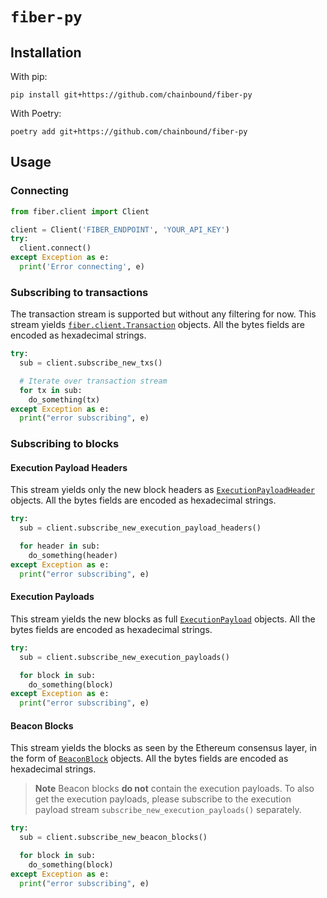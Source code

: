 # `fiber-py`

## Installation

With pip:

```
pip install git+https://github.com/chainbound/fiber-py
```

With Poetry:

```
poetry add git+https://github.com/chainbound/fiber-py
```

## Usage

### Connecting

```python
from fiber.client import Client

client = Client('FIBER_ENDPOINT', 'YOUR_API_KEY')
try:
  client.connect()
except Exception as e:
  print('Error connecting', e)
```

### Subscribing to transactions

The transaction stream is supported but without any filtering for now.
This stream yields [`fiber.client.Transaction`](/fiber/types.py#L9) objects.
All the bytes fields are encoded as hexadecimal strings.

```python
try:
  sub = client.subscribe_new_txs()

  # Iterate over transaction stream
  for tx in sub:
    do_something(tx)
except Exception as e:
  print("error subscribing", e)
```

### Subscribing to blocks

#### Execution Payload Headers

This stream yields only the new block headers as [`ExecutionPayloadHeader`](/fiber/types.py#L75) objects.
All the bytes fields are encoded as hexadecimal strings.

```python
try:
  sub = client.subscribe_new_execution_payload_headers()

  for header in sub:
    do_something(header)
except Exception as e:
  print("error subscribing", e)
```

#### Execution Payloads

This stream yields the new blocks as full [`ExecutionPayload`](/fiber/types.py#L94) objects.
All the bytes fields are encoded as hexadecimal strings.

```python
try:
  sub = client.subscribe_new_execution_payloads()

  for block in sub:
    do_something(block)
except Exception as e:
  print("error subscribing", e)
```

#### Beacon Blocks

This stream yields the blocks as seen by the Ethereum consensus layer, in the form of [`BeaconBlock`](/fiber/types.py#L211) objects. All the bytes fields are encoded as hexadecimal strings.

> **Note**
> Beacon blocks **do not** contain the execution payloads. To also get the execution payloads, please subscribe to the execution payload stream `subscribe_new_execution_payloads()` separately.

```python
try:
  sub = client.subscribe_new_beacon_blocks()

  for block in sub:
    do_something(block)
except Exception as e:
  print("error subscribing", e)
```

